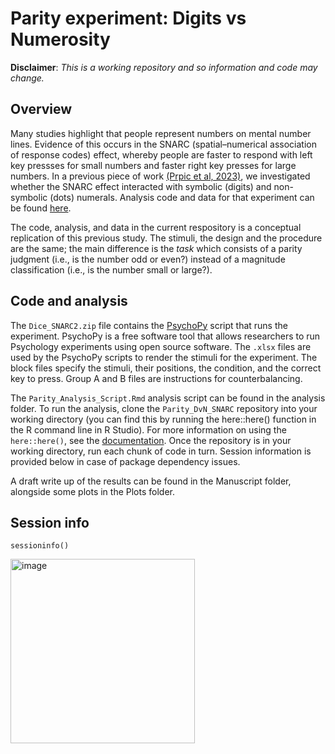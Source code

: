 # Parity experiment: Digits vs Numerosity

**Disclaimer**: *This is a working repository and so information and code may change.*

## Overview

Many studies highlight that people represent numbers on mental number lines. Evidence of this occurs in the SNARC (spatial–numerical association of response codes) effect, whereby people are faster to respond with left key pressses for small numbers and faster right key presses for large numbers. In a previous piece of work [(Prpic et al, 2023)](https://link.springer.com/article/10.3758/s13423-023-02246-w), we investigated whether the SNARC effect interacted with symbolic (digits) and non-symbolic (dots) numerals. Analysis code and data for that experiment can be found [here](https://github.com/courtneygoodridge/DvN_manuscript_analysis). 

The code, analysis, and data in the current respository is a conceptual replication of this previous study. The stimuli, the design and the procedure are the same; the main difference is the *task* which consists of a parity judgment (i.e., is the number odd or even?) instead of a magnitude classification (i.e., is the number small or large?). 

## Code and analysis

The `Dice_SNARC2.zip` file contains the [PsychoPy](https://www.psychopy.org/) script that runs the experiment. PsychoPy is a free software tool that allows researchers to run Psychology experiments using open source software. The `.xlsx` files are used by the PsychoPy scripts to render the stimuli for the experiment. The block files specify the stimuli, their positions, the condition, and the correct key to press. Group A and B files are instructions for counterbalancing.  

The `Parity_Analysis_Script.Rmd` analysis script can be found in the analysis folder. To run the analysis, clone the `Parity_DvN_SNARC` repository into your working directory (you can find this by running the here::here() function in the R command line in R Studio). For more information on using the `here::here()`, see the [documentation](https://here.r-lib.org/). Once the repository is in your working directory, run each chunk of code in turn. Session information is provided below in case of package dependency issues. 

A draft write up of the results can be found in the Manuscript folder, alongside some plots in the Plots folder. 

## Session info

`sessioninfo()`

<img width="295" alt="image" src="https://github.com/courtneygoodridge/Parity_DvN_SNARC/assets/44811378/53d76452-512e-445b-a85b-2b4a4462ed3c">






